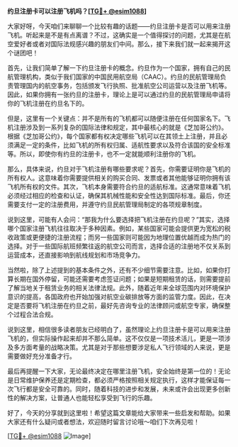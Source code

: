 **约旦注册卡可以注册飞机吗？[[TG💪+ @esim1088](https://t.me/s/esim1088)]**

大家好呀，今天咱们来聊聊一个比较有趣的话题——约旦注册卡是否可以用来注册飞机。听起来是不是有点离谱？不过，这确实是一个值得探讨的问题，尤其是在航空爱好者或者对国际法规感兴趣的朋友们中间。那么，接下来我们就一起来揭开这个谜团吧！

首先，让我们简单了解一下约旦注册卡的概念。约旦作为一个国家，拥有自己的民航管理机构，类似于我们国家的中国民用航空局（CAAC）。约旦的民航管理局负责管理国内的航空事务，包括颁发飞行执照、批准航空公司运营以及注册飞机等。因此，如果你拥有一张约旦的注册卡，理论上是可以通过约旦的民航管理局申请将你的飞机注册在约旦名下的。

但是，这里有一个关键点：并不是所有的飞机都可以随便注册在任何国家名下。飞机注册涉及到一系列复杂的国际法律和规定，其中最核心的就是《芝加哥公约》。根据《芝加哥公约》，每个国家都有权决定哪些飞机可以在其领土上注册，并且必须满足一定的条件，比如飞机的所有权归属、适航性要求以及符合该国的安全标准等。所以，即使你有约旦的注册卡，也不一定就能顺利注册你的飞机。

那么，具体来说，约旦对于飞机注册有哪些要求呢？首先，你需要证明你是飞机的所有权人。这意味着你需要提供相关的购买合同、发票或者其他能够证明你拥有该飞机所有权的文件。其次，飞机本身需要符合约旦的适航标准。这通常意味着飞机必须经过相应的检查和认证，确保其机械性能和安全性达到国际标准。最后，你还需要支付一定的注册费用，并遵守约旦民航管理局制定的各项规章制度。

说到这里，可能有人会问：“那我为什么要选择把飞机注册在约旦呢？”其实，选择哪个国家注册飞机往往取决于多种因素。例如，某些国家可能会提供更为宽松的税收政策或更便捷的注册流程；而另一些国家则可能因为地理位置优越而成为热门的选择。对于一些国际航班频繁往返的航空公司而言，选择合适的注册地不仅关系到运营成本，还直接影响到航线规划和市场竞争力。

当然啦，除了上述提到的基本条件之外，还有不少细节需要注意。比如，如果你打算长期在国外停留，可能还需要考虑签证问题；如果是短期租赁的话，则需要提前了解当地关于租赁业务的相关法律法规。此外，随着近年来全球范围内对环境保护意识的提高，各国政府也开始加强对航空业碳排放等方面的监管力度。因此，在决定是否要将飞机注册在约旦之前，最好先咨询专业的法律顾问或航空专家，确保整个过程合法合规。

说到这里，相信很多读者朋友已经明白了，虽然理论上约旦注册卡是可以用来注册飞机的，但实际操作起来却并不那么简单。这不仅仅是一项技术活儿，更是一项涉及多方面考量的战略决策。尤其是对于那些想要涉足私人飞行领域的人来说，更是需要做好充分准备才行。

最后再提醒一下大家，无论最终决定在哪里注册飞机，安全始终是第一位的！无论是日常维护保养还是定期检查，都必须严格按照相关规定执行，这样才能保证每一次飞行都是安全可靠的。同时，随着科技的进步和发展，未来或许会出现更多创新性的解决方案，让普通人也能轻松享受到飞行的乐趣。

好了，今天的分享就到这里啦！希望这篇文章能给大家带来一些启发和帮助。如果大家还有什么疑问或者想法，欢迎随时留言讨论哦～咱们下次再见啦！

[[TG💪+ @esim1088](https://t.me/s/esim1088) ![Image](https://i.postimg.cc/4NQfJmqS/Snipaste-2025-05-13-00-14-12.png)]
